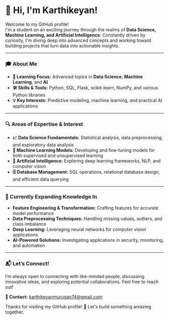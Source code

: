 

# 👋 Hi, I'm Karthikeyan! 

Welcome to my GitHub profile!  
I'm a student on an exciting journey through the realms of **Data Science, Machine Learning, and Artificial Intelligence**. Constantly driven by curiosity, I'm diving deep into advanced concepts and working toward building projects that turn data into actionable insights.

---

### 🎓 About Me  
- **🎯 Learning Focus:** Advanced topics in **Data Science**, **Machine Learning**, and **AI**  
- **🛠️ Skills & Tools:** Python, SQL, Flask, scikit-learn, NumPy, and various Python libraries  
- **💡 Key Interests:** Predictive modeling, machine learning, and practical AI applications

---

### 🔍 Areas of Expertise & Interest
- **📈 Data Science Fundamentals:** Statistical analysis, data preprocessing, and exploratory data analysis  
- **🤖 Machine Learning Models:** Developing and fine-tuning models for both supervised and unsupervised learning  
- **🧠 Artificial Intelligence:** Exploring deep learning frameworks, NLP, and computer vision  
- **🗄️ Database Management:** SQL operations, relational database design, and efficient data querying

---

### 🌱 Currently Expanding Knowledge In
- **Feature Engineering & Transformation:** Crafting features for accurate model performance  
- **Data Preprocessing Techniques:** Handling missing values, outliers, and class imbalance  
- **Deep Learning:** Leveraging neural networks for computer vision applications  
- **AI-Powered Solutions:** Investigating applications in security, monitoring, and automation

---

### 📬 Let’s Connect!  
I’m always open to connecting with like-minded people, discussing innovative ideas, and exploring potential collaborations. Feel free to reach out!

**📧 Contact:** [karthikeyanmurugan74@gmail.com](mailto:karthikeyanmurugan74@gmail.com)  

Thanks for visiting my GitHub profile! 🚀 Let's build something amazing together.

